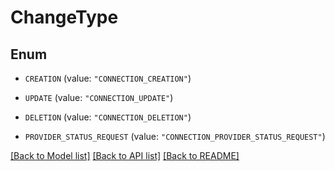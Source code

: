 # ChangeType

## Enum


* `CREATION` (value: `"CONNECTION_CREATION"`)

* `UPDATE` (value: `"CONNECTION_UPDATE"`)

* `DELETION` (value: `"CONNECTION_DELETION"`)

* `PROVIDER_STATUS_REQUEST` (value: `"CONNECTION_PROVIDER_STATUS_REQUEST"`)


[[Back to Model list]](../README.md#documentation-for-models) [[Back to API list]](../README.md#documentation-for-api-endpoints) [[Back to README]](../README.md)



